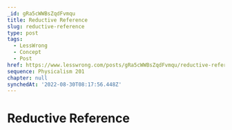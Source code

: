 ```yaml
---
_id: gRa5cWWBsZqdFvmqu
title: Reductive Reference
slug: reductive-reference
type: post
tags:
  - LessWrong
  - Concept
  - Post
href: https://www.lesswrong.com/posts/gRa5cWWBsZqdFvmqu/reductive-reference
sequence: Physicalism 201
chapter: null
synchedAt: '2022-08-30T08:17:56.448Z'
---
```


# Reductive Reference
